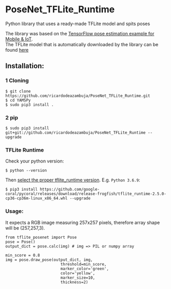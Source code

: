 # PoseNet_TFLite_Runtime
Python library that uses a ready-made TFLite model and spits poses

The library was based on the [TensorFlow pose estimation example for Mobile & IoT](https://www.tensorflow.org/lite/models/pose_estimation/overview).  
The TFLite model that is automatically downloaded by the library can be found [here](https://storage.googleapis.com/download.tensorflow.org/models/tflite/posenet_mobilenet_v1_100_257x257_multi_kpt_stripped.tflite)



## Installation:

### 1 Cloning
```
$ git clone https://github.com/ricardodeazambuja/PoseNet_TFLite_Runtime.git
$ cd YAMSPy
$ sudo pip3 install .
```

### 2 pip
```
$ sudo pip3 install git+git://github.com/ricardodeazambuja/PoseNet_TFLite_Runtime --upgrade
```

### TFLite Runtime
Check your python version:
```
$ python --version
```
Then [select the proper tflite_runtime version](https://www.tensorflow.org/lite/guide/python). E.g. `Python 3.6.9`:
```
$ pip3 install https://github.com/google-coral/pycoral/releases/download/release-frogfish/tflite_runtime-2.5.0-cp36-cp36m-linux_x86_64.whl --upgrade
```

### Usage:
It expects a RGB image measuring 257x257 pixels, therefore array shape will be (257,257,3).
```
from tflite_posenet import Pose
pose = Pose()
output_dict = pose.calc(img) # img => PIL or numpy array

min_score = 0.8
img = pose.draw_pose(output_dict, img, 
                        threshold=min_score, 
                        marker_color='green', 
                        color='yellow', 
                        marker_size=10, 
                        thickness=2)
```

